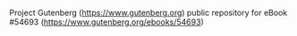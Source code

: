 Project Gutenberg (https://www.gutenberg.org) public repository for
eBook #54693 (https://www.gutenberg.org/ebooks/54693)
